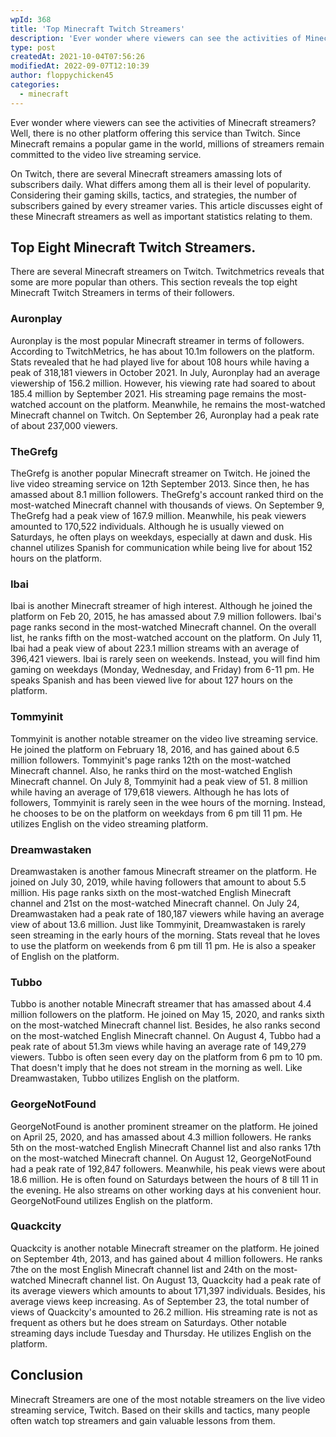 ```yaml
---
wpId: 368
title: 'Top Minecraft Twitch Streamers'
description: 'Ever wonder where viewers can see the activities of Minecraft ...'
type: post
createdAt: 2021-10-04T07:56:26
modifiedAt: 2022-09-07T12:10:39
author: floppychicken45
categories:
  - minecraft
---
```



Ever wonder where viewers can see the activities of Minecraft streamers? Well, there is no other platform offering this service than Twitch. Since Minecraft remains a popular game in the world, millions of streamers remain committed to the video live streaming service.

On Twitch, there are several Minecraft streamers amassing lots of subscribers daily. What differs among them all is their level of popularity. Considering their gaming skills, tactics, and strategies, the number of subscribers gained by every streamer varies. This article discusses eight of these Minecraft streamers as well as important statistics relating to them.

## Top Eight Minecraft Twitch Streamers.

There are several Minecraft streamers on Twitch. Twitchmetrics reveals that some are more popular than others. This section reveals the top eight Minecraft Twitch Streamers in terms of their followers.

### Auronplay

Auronplay is the most popular Minecraft streamer in terms of followers. According to TwitchMetrics, he has about 10.1m followers on the platform. Stats revealed that he had played live for about 108 hours while having a peak of 318,181 viewers in October 2021. In July, Auronplay had an average viewership of 156.2 million. However, his viewing rate had soared to about 185.4 million by September 2021. His streaming page remains the most-watched account on the platform. Meanwhile, he remains the most-watched Minecraft channel on Twitch. On September 26, Auronplay had a peak rate of about 237,000 viewers.

### TheGrefg

TheGrefg is another popular Minecraft streamer on Twitch. He joined the live video streaming service on 12th September 2013. Since then, he has amassed about 8.1 million followers. TheGrefg's account ranked third on the most-watched Minecraft channel with thousands of views. On September 9, TheGrefg had a peak view of 167.9 million. Meanwhile, his peak viewers amounted to 170,522 individuals. Although he is usually viewed on Saturdays, he often plays on weekdays, especially at dawn and dusk. His channel utilizes Spanish for communication while being live for about 152 hours on the platform.

### Ibai

Ibai is another Minecraft streamer of high interest. Although he joined the platform on Feb 20, 2015, he has amassed about 7.9 million followers. Ibai's page ranks second in the most-watched Minecraft channel. On the overall list, he ranks fifth on the most-watched account on the platform. On July 11, Ibai had a peak view of about 223.1 million streams with an average of 396,421 viewers. Ibai is rarely seen on weekends. Instead, you will find him gaming on weekdays (Monday, Wednesday, and Friday) from 6-11 pm. He speaks Spanish and has been viewed live for about 127 hours on the platform.

### Tommyinit

Tommyinit is another notable streamer on the video live streaming service. He joined the platform on February 18, 2016, and has gained about 6.5 million followers. Tommyinit's page ranks 12th on the most-watched Minecraft channel. Also, he ranks third on the most-watched English Minecraft channel. On July 8, Tommyinit had a peak view of 51. 8 million while having an average of 179,618 viewers. Although he has lots of followers, Tommyinit is rarely seen in the wee hours of the morning. Instead, he chooses to be on the platform on weekdays from 6 pm till 11 pm. He utilizes English on the video streaming platform.

### Dreamwastaken

Dreamwastaken is another famous Minecraft streamer on the platform. He joined on July 30, 2019, while having followers that amount to about 5.5 million. His page ranks sixth on the most-watched English Minecraft channel and 21st on the most-watched Minecraft channel. On July 24, Dreamwastaken had a peak rate of 180,187 viewers while having an average view of about 13.6 million. Just like Tommyinit, Dreamwastaken is rarely seen streaming in the early hours of the morning. Stats reveal that he loves to use the platform on weekends from 6 pm till 11 pm. He is also a speaker of English on the platform.

### Tubbo

Tubbo is another notable Minecraft streamer that has amassed about 4.4 million followers on the platform. He joined on May 15, 2020, and ranks sixth on the most-watched Minecraft channel list. Besides, he also ranks second on the most-watched English Minecraft channel. On August 4, Tubbo had a peak rate of about 51.3m views while having an average rate of 149,279 viewers. Tubbo is often seen every day on the platform from 6 pm to 10 pm. That doesn't imply that he does not stream in the morning as well. Like Dreamwastaken, Tubbo utilizes English on the platform.

### GeorgeNotFound

GeorgeNotFound is another prominent streamer on the platform. He joined on April 25, 2020, and has amassed about 4.3 million followers. He ranks 5th on the most-watched English Minecraft Channel list and also ranks 17th on the most-watched Minecraft channel. On August 12, GeorgeNotFound had a peak rate of 192,847 followers. Meanwhile, his peak views were about 18.6 million. He is often found on Saturdays between the hours of 8 till 11 in the evening. He also streams on other working days at his convenient hour. GeorgeNotFound utilizes English on the platform.

### Quackcity

Quackcity is another notable Minecraft streamer on the platform. He joined on September 4th, 2013, and has gained about 4 million followers. He ranks 7the on the most English Minecraft channel list and 24th on the most-watched Minecraft channel list. On August 13, Quackcity had a peak rate of its average viewers which amounts to about 171,397 individuals. Besides, his average views keep increasing. As of September 23, the total number of views of Quackcity's amounted to 26.2 million. His streaming rate is not as frequent as others but he does stream on Saturdays. Other notable streaming days include Tuesday and Thursday. He utilizes English on the platform.

## Conclusion

Minecraft Streamers are one of the most notable streamers on the live video streaming service, Twitch. Based on their skills and tactics, many people often watch top streamers and gain valuable lessons from them.